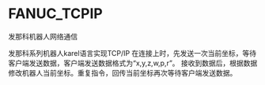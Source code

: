 # FANUC_TCPIP
 发那科机器人网络通信
 
 发那科系列机器人karel语言实现TCP/IP
 在连接上时，先发送一次当前坐标，等待客户端发送数据，客户端发送数据格式为“x,y,z,w,p,r”。
 接收到数据后，根据数据修改机器人当前坐标。重复指令，回传当前坐标再次等待客户端发送数据。
